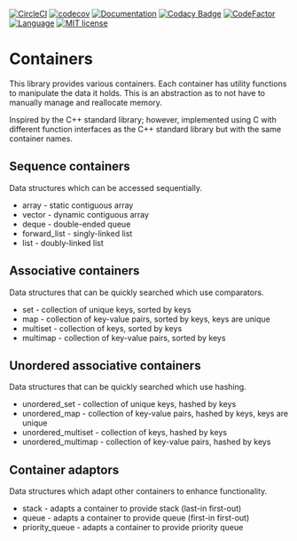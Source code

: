 [![CircleCI](https://circleci.com/gh/bkthomps/Containers/tree/master.svg?style=shield)](https://circleci.com/gh/bkthomps/Containers/tree/master)
[![codecov](https://codecov.io/gh/bkthomps/Containers/branch/master/graph/badge.svg)](https://codecov.io/gh/bkthomps/Containers)
[![Documentation](https://codedocs.xyz/bkthomps/Containers.svg)](https://codedocs.xyz/bkthomps/Containers/)
[![Codacy Badge](https://api.codacy.com/project/badge/Grade/be77f904a65b4bd0b991df85e6cb37f0)](https://www.codacy.com/app/bkthomps/Containers?utm_source=github.com&amp;utm_medium=referral&amp;utm_content=bkthomps/Containers&amp;utm_campaign=Badge_Grade)
[![CodeFactor](https://www.codefactor.io/repository/github/bkthomps/containers/badge)](https://www.codefactor.io/repository/github/bkthomps/containers)
[![Language](https://img.shields.io/badge/language-C89+-orange.svg)](https://en.wikipedia.org/wiki/C_(programming_language))
[![MIT license](https://img.shields.io/badge/license-MIT-blue.svg)](https://lbesson.mit-license.org/)

# Containers
This library provides various containers. Each container has utility functions to manipulate the data it holds. This is an abstraction as to not have to manually manage and reallocate memory. 

Inspired by the C++ standard library; however, implemented using C with different function interfaces as the C++ standard library but with the same container names.

## Sequence containers
Data structures which can be accessed sequentially.
* array - static contiguous array
* vector - dynamic contiguous array
* deque - double-ended queue
* forward_list - singly-linked list
* list - doubly-linked list

## Associative containers
Data structures that can be quickly searched which use comparators.
* set - collection of unique keys, sorted by keys
* map - collection of key-value pairs, sorted by keys, keys are unique
* multiset - collection of keys, sorted by keys
* multimap - collection of key-value pairs, sorted by keys

## Unordered associative containers
Data structures that can be quickly searched which use hashing.
* unordered_set - collection of unique keys, hashed by keys
* unordered_map - collection of key-value pairs, hashed by keys, keys are unique
* unordered_multiset - collection of keys, hashed by keys
* unordered_multimap - collection of key-value pairs, hashed by keys

## Container adaptors
Data structures which adapt other containers to enhance functionality.
* stack - adapts a container to provide stack (last-in first-out)
* queue - adapts a container to provide queue (first-in first-out)
* priority_queue - adapts a container to provide priority queue
